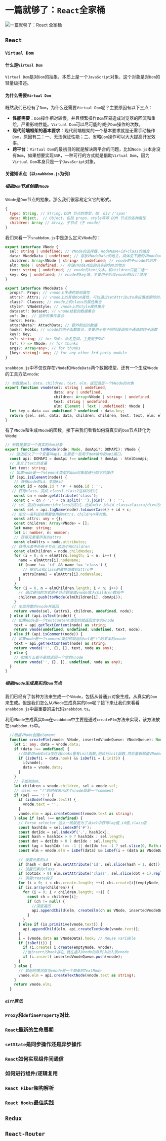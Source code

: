 # 一篇就够了：`React`全家桶

![一篇就够了：React 全家桶](/react.jpg)

## `React`

### `Virtual Dom`

#### 什么是`Virtual Dom`

`Virtual Dom`是对`Dom`的抽象，本质上是一个`JavaScript`对象，这个对象是对`Dom`的轻量级描述。

#### 为什么需要`Virtual Dom`

既然我们已经有了`Dom`，为什么还需要`Virtual Dom`呢？主要原因有以下三点：

* **性能需要**：`Dom`操作相对较慢，并且频繁操作`Dom`容易造成浏览器的回流和重绘，严重影响性能。`Virtual Dom`可以尽可能的减少`Dom`操作的次数。
* **现代前端框架的基本要求**：现代前端框架的一个基本要求就是无需手动操作`Dom`，原因有二：一、无法保证性能；二、省略`Dom`操作可以大大提高开发效率。
* **跨平台**：`Virtual Dom`的最初目的就是解决跨平台的问题，比如`Node.js`本身没有`Dom`，如果想要实现`SSR`，一种可行的方式就是借助`Virtual Dom`，因为`Virtual Dom`本身只是一个`JavaScript`对象。

#### 关键知识点（以`snabbdom.js`为例）

##### 根据`Dom`节点创建`VNode`

`VNode`是`Dom`节点的抽象，那么我们很容易定义它的形式。

```js
{
  type: String, // String，DOM 节点的类型，如 'div'/'span'
  data: Object,  // Object，包括 props，style等等 DOM 节点的各种属性
  children: Array // Array，子节点（子 vnode）
}
```

我们来看一下`snabbdom.js`中是怎么定义`VNode`的：

```ts
export interface VNode {
  sel: string | undefined; // VNode的选择器，nodeName+id+class的组合
  data: VNodeData | undefined; // 存放VNodeData的地方，具体见下面的VNodeData定义
  children: Array<VNode | string> | undefined; // vnode的子vnode的地方
  elm: Node | undefined; // 存储vnode对应的真实的dom的地方
  text: string | undefined; // vnode的text文本，和children只能二选一
  key: Key | undefined; // vnode的key值，主要用于后续vnode的diff过程
}

export interface VNodeData {
  props?: Props; // vnode上传递的其他属性
  attrs?: Attrs; // vnode上的其他dom属性，可以通过setAttribute来设置或删除的。
  class?: Classes; // vnode上的class的属性集合
  style?: VNodeStyle; // vnode上的style属性集合
  dataset?: Dataset; // vnode挂载的数据集合
  on?: On;  // 监听的事件集合
  hero?: Hero;
  attachData?: AttachData; // 额外附加的数据
  hook?: Hooks; // vnode的钩子函数集合，主要用于在不同阶段调用不通过的钩子函数
  key?: Key;
  ns?: string; // for SVGs 命名空间，主要用于SVG
  fn?: () => VNode; // for thunks
  args?: Array<any>; // for thunks
  [key: string]: any; // for any other 3rd party module
}
```

`snabbdom.js`中不仅仅存在`VNode`和`VNodeData`两个数据模型，还有一个生成`VNode`的工具方法`vnode`:

```ts
// 参数是sel，data，children，text，elm，返回值是一个VNode的对象
export function vnode(sel: string | undefined,
                      data: any | undefined,
                      children: Array<VNode | string> | undefined,
                      text: string | undefined,
                      elm: Element | Text | undefined): VNode {
  let key = data === undefined ? undefined : data.key;
  return {sel: sel, data: data, children: children, text: text, elm: elm, key: key};
}
```

有了`VNode`和生成`VNode`的函数，接下来我们看看如何将真实的`Dom`节点转化为`VNode`:

```ts
// 参数是要求一个真实的dom对象
export function toVNode(node: Node, domApi?: DOMAPI): VNode {
  // 这边定义了一个变量叫api，主要是一些用于dom操作的api接口。
  const api: DOMAPI = domApi !== undefined ? domApi : htmlDomApi;
  // 定义了text的变量
  let text: string;
  // 如果node是一个element类型的dom对象就进行如下的操作
  if (api.isElement(node)) {
    // 获得node的id，变成#id 
    const id = node.id ? '#' + node.id : '';
   // 获得class，变成.class1.class2这样的形式
    const cn = node.getAttribute('class');
    const c = cn ? '.' + cn.split(' ').join('.') : '';
   // sel 变成tagName+id+class的形式，比如<div id=id class=class></div>的sel的值就变成了div#id.class
    const sel = api.tagName(node).toLowerCase() + id + c;
   // 定义一系列后续需要使用的attrs，children等对象。
    const attrs: any = {};
    const children: Array<VNode> = [];
    let name: string;
    let i: number, n: number;
    // 获得元素里所有的attrs
    const elmAttrs = node.attributes;
   // 获得元素中所有子节点,这边不用children
    const elmChildren = node.childNodes;
    for (i = 0, n = elmAttrs.length; i < n; i++) {
      name = elmAttrs[i].nodeName;
      if (name !== 'id' && name !== 'class') {
        // 把非id和class的属性值放到attrs中 
        attrs[name] = elmAttrs[i].nodeValue;
      }
    }
    for (i = 0, n = elmChildren.length; i < n; i++) {
      // 通过递归的方式把子节点翻译成vnode放入children数组中
      children.push(toVNode(elmChildren[i], domApi));
    }
   // 生成完整的vnode并返回
    return vnode(sel, {attrs}, children, undefined, node);
  } else if (api.isText(node)) {
   // 如果node是一个textContent类型的就返回文本的vnode
    text = api.getTextContent(node) as string;
    return vnode(undefined, undefined, undefined, text, node);
  } else if (api.isComment(node)) {
   // 如果node是一个comment类型的就返回sel是"!"的文本的vnode
    text = api.getTextContent(node) as string;
    return vnode('!', {}, [], text, node as any);
  } else {
    // 如果什么都不是就返回一个空的vnode 
    return vnode('', {}, [], undefined, node as any);
  }
}
```

##### 根据`VNode`生成真实的`Dom`节点

我们已经有了各种方法来生成一个`VNode`，包括从普通`js`对象生成，从真实的`Dom`来生成。但是我们怎么从`VNode`生成真实的`Dom`呢？接下来让我们来看看`snabbdom.js`中最重要的主代码`snabbdom.ts`。

利用`VNode`生成真实`Dom`在`snabbdom`中主要是通过`createElm`方法来实现，该方法放在`snabbdom.ts`中。

```ts
  //根据VNode创建element
  function createElm(vnode: VNode, insertedVnodeQueue: VNodeQueue): Node {
    let i: any, data = vnode.data;
    if (data !== undefined) {
      //如果VNodeData存在且hooks里有init函数,则执行init函数,然后重新赋值VNodeData
      if (isDef(i = data.hook) && isDef(i = i.init)) {
        i(vnode);
        data = vnode.data;
      }
    }
    // 子虚拟dom,
    let children = vnode.children, sel = vnode.sel;
    // 当sel == "!"的时候表示这个vnode就是一个comment
    if (sel === '!') {
      if (isUndef(vnode.text)) {
        vnode.text = '';
      }
      vnode.elm = api.createComment(vnode.text as string);
    } else if (sel !== undefined) {
      // Parse selector 这么一段就是为了从sel中获得tag值,id值,class值
      const hashIdx = sel.indexOf('#');
      const dotIdx = sel.indexOf('.', hashIdx);
      const hash = hashIdx > 0 ? hashIdx : sel.length;
      const dot = dotIdx > 0 ? dotIdx : sel.length;
      const tag = hashIdx !== -1 || dotIdx !== -1 ? sel.slice(0, Math.min(hash, dot)) : sel;
      const elm = vnode.elm = isDef(data) && isDef(i = (data as VNodeData).ns) ? api.createElementNS(i, tag)
                                                                               : api.createElement(tag);
      // 设置元素的id
      if (hash < dot) elm.setAttribute('id', sel.slice(hash + 1, dot));
      // 设置元素的class
      if (dotIdx > 0) elm.setAttribute('class', sel.slice(dot + 1).replace(/\./g, ' '));
      // 调用create钩子
      for (i = 0; i < cbs.create.length; ++i) cbs.create[i](emptyNode, vnode);
      if (is.array(children)) {
        for (i = 0; i < children.length; ++i) {
          const ch = children[i];
          if (ch != null) {
            //深度遍历
            api.appendChild(elm, createElm(ch as VNode, insertedVnodeQueue));
          }
        }
      } else if (is.primitive(vnode.text)) {
        api.appendChild(elm, api.createTextNode(vnode.text));
      }
      i = (vnode.data as VNodeData).hook; // Reuse variable
      if (isDef(i)) {
        if (i.create) i.create(emptyNode, vnode);
        //当insert的hook存在,就在插入Vnode的队列中加入该vnode
        if (i.insert) insertedVnodeQueue.push(vnode);
      }
    } else {
      // 其他的情况就当vnode是一个简单的TextNode
      vnode.elm = api.createTextNode(vnode.text as string);
    }
    return vnode.elm;
  }
```

##### `diff`算法

### `Proxy`和`defineProperty`对比

### `React`最新的生命周期

### `setState`是同步操作还是异步操作

### `React`如何实现组件间通信

### 如何进行组件/逻辑复用

### `React Fiber`架构解析

### `React Hooks`最佳实践

## `Redux`

## `React-Router`
